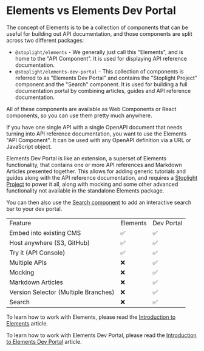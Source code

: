 # Elements vs Elements Dev Portal

The concept of Elements is to be a collection of components that can be useful for building out API documentation, and those components are split across two different packages:

- `@stoplight/elements` - We generally just call this "Elements", and is home to the "API Component". It is used for displaying API reference documentation.
- `@stoplight/elements-dev-portal` - This collection of components is referred to as "Elements Dev Portal" and contains the "Stoplight Project" component and the "Search" component. It is used for building a full documentation portal by combining articles, guides and API reference documentation.

All of these components are available as Web Components or React components, so you can use them pretty much anywhere.

If you have one single API with a single OpenAPI document that needs turning into API reference documentation, you want to use the Elements "API Component". It can be used with any OpenAPI definition via a URL or JavaScript object.

Elements Dev Portal is like an extension, a superset of Elements functionality, that contains one or more API references and Markdown Articles presented together. This allows for adding generic tutorials and guides along with the API reference documentation, and requires a [Stoplight Project](https://meta.stoplight.io/docs/platform/2.-workspaces/b.adding-projects.md) to power it all, along with mocking and some other advanced functionality not available in the standalone Elements package.

You can then also use the [Search component](getting-started/dev-portal/search-component.md) to add an interactive search bar to your dev portal. 

<table class="c7">
  <tbody>
    <tr class="c2">
      <td class="c3" colspan="1" rowspan="1">
        Feature
      </td>
      <td class="c4" colspan="1" rowspan="1">
        Elements
      </td>
      <td class="c5" colspan="1" rowspan="1">
        Dev Portal
      </td>
    </tr>
    <tr class="c2">
      <td class="c3" colspan="1" rowspan="1">
        Embed into existing CMS
      </td>
      <td class="c4" colspan="1" rowspan="1">
        &#9989;
      </td>
      <td class="c5" colspan="1" rowspan="1">
        &#9989;
      </td>
    </tr>
    <tr class="c2">
      <td class="c3" colspan="1" rowspan="1">
        Host anywhere (S3, GitHub)
      </td>
      <td class="c4" colspan="1" rowspan="1">
        &#9989;
      </td>
      <td class="c5" colspan="1" rowspan="1">
        &#9989;
      </td>
    </tr>
    <tr class="c2">
      <td class="c3" colspan="1" rowspan="1">
        Try it (API Console)
      </td>
      <td class="c4" colspan="1" rowspan="1">
        &#9989;
      </td>
      <td class="c5" colspan="1" rowspan="1">
        &#9989;
      </td>
    </tr>
    <tr class="c2">
      <td class="c3" colspan="1" rowspan="1">
        Multiple APIs
      </td>
      <td class="c4" colspan="1" rowspan="1">
        &#10060;
      </td>
      <td class="c5" colspan="1" rowspan="1">
        &#9989;
      </td>
    </tr>
    <tr class="c2">
      <td class="c3" colspan="1" rowspan="1">
        Mocking
      </td>
      <td class="c4" colspan="1" rowspan="1">
        &#10060;
      </td>
      <td class="c5" colspan="1" rowspan="1">
        &#9989;
      </td>
    </tr>
    <tr class="c2">
      <td class="c3" colspan="1" rowspan="1">
        Markdown Articles
      </td>
      <td class="c4" colspan="1" rowspan="1">
        &#10060;
      </td>
      <td class="c5" colspan="1" rowspan="1">
        &#9989;
      </td>
    </tr>
    <tr class="c2">
      <td class="c3" colspan="1" rowspan="1">
        Version Selector (Multiple Branches)
      </td>
      <td class="c4" colspan="1" rowspan="1">
        &#10060;
      </td>
      <td class="c5" colspan="1" rowspan="1">
        &#9989;
      </td>
    </tr>
    <tr class="c2">
      <td class="c3" colspan="1" rowspan="1">
        Search
      </td>
      <td class="c4" colspan="1" rowspan="1">
        &#10060;
      </td>
      <td class="c5" colspan="1" rowspan="1">
        &#9989;
      </td>
    </tr>
  </tbody>
</table>

To learn how to work with Elements, please read the [Introduction to Elements](getting-started/usage/web-component.md) article. 

To learn how to work with Elements Dev Portal, please read the [Introduction to Elements Dev Portal](getting-started/dev-portal/introduction.md) article. 
